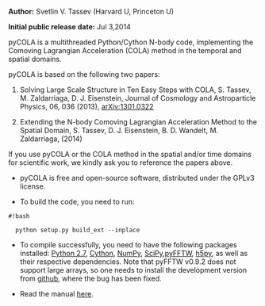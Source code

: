 **Author:** Svetlin V. Tassev (Harvard U, Princeton U)

**Initial public release date:** Jul 3,2014

pyCOLA is a multithreaded Python/Cython N-body code, implementing the 
Comoving Lagrangian Acceleration (COLA) method in the temporal and 
spatial domains.

pyCOLA is based on the following two papers:

1. Solving Large Scale Structure in Ten Easy Steps with 
   COLA, S. Tassev, M. Zaldarriaga, D. J. Eisenstein, Journal of 
   Cosmology and Astroparticle Physics, 06, 036 
   (2013), [arXiv:1301.0322](http://arxiv.org/abs/arXiv:1301.0322)

2. Extending the N-body Comoving Lagrangian 
   Acceleration Method to the Spatial Domain, S. Tassev, D. 
   J. Eisenstein, B. D. Wandelt, M. Zaldarriaga, (2014)

If you use pyCOLA or the COLA method in the spatial and/or time domains for scientific work, we kindly ask you to reference the papers above.

* pyCOLA is free and open-source software, distributed under the GPLv3 license.

* To build the code, you need to run:
  

```
#!bash

  python setup.py build_ext --inplace
```


* To compile successfully, you need to have the following packages installed: [Python 2.7](https://www.python.org/), [Cython](http://cython.org/), [NumPy](http://www.numpy.org/), [SciPy](http://www.scipy.org/),[pyFFTW](https://hgomersall.github.io/pyFFTW/index.html), [h5py](http://www.h5py.org/), as well as their respective dependencies. Note that pyFFTW v0.9.2 does not support large arrays, so one needs to install the development version from [github](https://github.com/hgomersall/pyFFTW), where the bug has been fixed.

* Read the manual [here](https://bitbucket.org/tassev/pycola/downloads/pyCOLA.pdf).